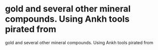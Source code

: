 # gold and several other mineral compounds. Using Ankh tools pirated from

gold and several other mineral compounds. Using Ankh tools pirated from